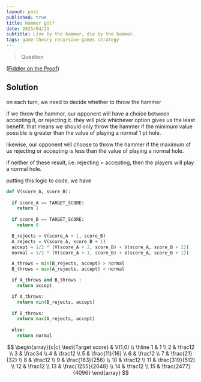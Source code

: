 ```yaml
---
layout: post
published: true
title: Hammer golf
date: 2025/04/21
subtitle: Live by the hammer, die by the hammer.
tags: game-theory recursive-games strategy
---
```


>Question

<!--more-->

([Fiddler on the Proof](URL))

## Solution

on each turn, we need to decide whether to throw the hammer

if we throw the hammer, our opponent will have a choice between accepting it, or rejecting it. they will pick whichever option gives us the least benefit. that means we should only throw the hammer if the minimum value possible is greater than the value of playing a normal $1$ pt hole.

likewise, our opponent will choose to throw the hammer if the maximum of us rejecting or accepting is less than the value of playing a normal hole.

if neither of these result, i.e. rejecting = accepting, then the players will play a normal hole. 

putting this logic to code, we have

```python
def V(score_A, score_B):
  
  if score_A == TARGET_SCORE:
    return 1
  
  if score_B == TARGET_SCORE:
    return 0

  B_rejects = V(score_A + 1, score_B)
  A_rejects = V(score_A, score_B + 1)
  accept = 1/2 * (V(score_A + 2, score_B) + V(score_A, score_B + 2))
  normal = 1/2 * (V(score_A + 1, score_B) + V(score_A, score_B + 1))

  A_throws = min(B_rejects, accept) > normal
  B_throws = max(A_rejects, accept) < normal

  if A_throws and B_throws :
    return accept

  if A_throws:
    return min(B_rejects, accept)
  
  if B_throws:
    return max(A_rejects, accept)
  
  else:
    return normal
```

$$
\begin{array}{c|c} 
 \text{Target score} & V(1,0) \\ \hline
 1 & 1 \\
 2 & \frac12 \\
 3 & \frac34 \\
 4 & \frac12 \\
 5 & \frac{11}{16} \\
 6 & \frac12 \\
 7 & \frac{21}{32} \\
 8 & \frac12 \\
 9 & \frac{163}{256} \\
 10 & \frac12 \\
 11 & \frac{319}{512} \\
 12 & \frac12 \\
 13 & \frac{1255}{2048} \\
 14 & \frac12 \\
 15 & \frac{2477}{4096}
\end{array}
$$


<br>
